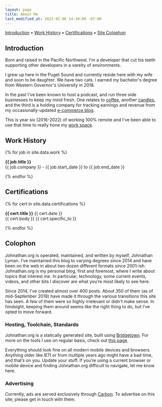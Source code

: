 ```yaml
---
layout: page
title: About Me
last_modified_at: 2022-02-06 14:30:00 -07:00
---
```


<p class="text-center">
  <a href="#introduction">Introduction</a> • 
  <a href="#work-history">Work History</a> • 
  <a href="#certifications">Certifications</a> • 
  <a href="#colophon">Site Colophon</a>
</p>

## Introduction

Born and raised in the Pacific Northwest. I'm a developer that cut his teeth supporting other developers in a vareity of environments. 

I grew up here in the Puget Sound and currently reside here with my wife and soon to be daughter. We have two cats. I earned my bachelor's degree from Western Governor's University in 2018. 

In the past I've been known to host a podcast, and run three side businesses to keep my mind fresh. One relates to [coffee](https://kenmorecoffee.com), another [candles](https://cascadehandcrafts.com), and the third is a holding company for tracking earnings and revenue from my occasionally-updated [e-commerce blog](https://sellerjournal.com).

This is year six (2016-2022) of working 100% remote and I've been able to use that time to really hone my [work space](/using/). 

## Work History

{% for job in site.data.work %}
<p class="py-3 my-0 border-bottom"><strong>{{ job.title }}</strong><br />{{ job.company }} - {{ job.start_date }} to {{ job.end_date }}</p>
{% endfor %}

## Certifications

{% for cert in site.data.certifications %}
<p class="py-3 my-0 border-bottom">
  <strong>{{ cert.title }}</strong> <span class="text-small text-muted">{{ cert.date }}</span><br />
  <span class="badge rounded-pill bg-dark text-light">{{ cert.body }}</span> <span class="badge rounded-pill bg-light text-dark">{{ cert.specific_to }}</span>
</p>
{% endfor %}

## Colophon

Johnathan.org is operated, maintained, and written by myself, Johnathan Lyman. I’ve maintained this blog to varying degrees since 2014 and have been on the web in about two dozen different formats since 2001-ish. Johnathan.org is my personal blog, first and foremost, where I write about topics that interest me. In particular, technology, some current events, videos, and other bits I discover are what you’re most likely to see here.

Since 2014, I’ve created almost over 400 posts. About 350 of them (as of mid-September 2018) have made it through the various transitions this site has seen. A few of them were so highly irrelevant or didn’t make sense. In hindsight, keeping them around seems like the right thing to do, but I’ve opted to move forward.

### Hosting, Toolchain, Standards

Johnathan.org is a statically generated site, built using [Bridgetown](https://github.com/bridgetownrb/bridgetown). For more on the tools I use on regular basis, check out [this page](/using). 

Everything should look fine on all modern mobile devices and browsers. Anything older like IE11 or from multiple years ago might have a bad time, and that’s on you. Update your stuff. If you’re using a current browser or mobile device and finding Johnathan.org difficult to navigate, let me know here.

### Advertising

Currently, ads are served exclusively through [Carbon](https://www.carbonads.net). To advertise on this site, please get in touch with them.
